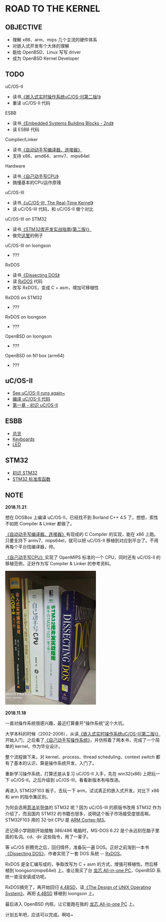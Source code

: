 # ROAD TO THE KERNEL


## OBJECTIVE

 * 理解 x86、arm、mips 几个主流的硬件体系
 * 对嵌入式开发有个大体的理解
 * 能给 OpenBSD、Linux 写写 driver
 * 成为 OpenBSD Kernel Developer


## TODO

uC/OS-II

* 读书[《嵌入式实时操作系统uC/OS-II(第二版)》][1]
* 重读 uC/OS-II 代码

ESBB

* 读书[《Embedded Systems Building Blocks - 2nd》][17]
* 读 ESBB 代码

Compiler/Linker

* 读书[《自动动手写编译器、连接器》][18]
* 支持 x86、amd64、armv7、mips64el

Hardware

* 读书[《自己动手写CPU》][19]
* 搞懂基本的CPU运作原理

uC/OS-III

* 读书[《uC/OS-III, The Real-Time Kernel》][12]
* 读 uC/OS-III 代码，和 uC/OS-II 做个对比

uC/OS-III on STM32

* 读书[《STM32库开发实战指南(第二版)》][3]
* 做完[这里][13]的例子

uC/OS-III on loongson

* ???

RxDOS

* 读书[《Dissecting DOS》][8]
* 读 [RxDOS][7] 代码
* 改写 RxDOS，变成 C + asm，增加可移植性

RxDOS on STM32

* ???

RxDOS on loongson

* ???

OpenBSD on loongson

* ???

OpenBSD on N1 box (arm64)

* ???


## uC/OS-II

 * [See uC/OS-II runs again~][14]
 * [编译 uC/OS-II 代码][15]
 * [第一章 - 初识 uC/OS-II][16]


## ESBB

 * [总览][24]
 * [Keyboards][20]
 * [LED][23]


## STM32

 * [初识 STM32][21]
 * [STM32 标准库函数][22]


## NOTE


**2018.11.21**

想在 DOSBox 上编译 uC/OS-II，已经找不到 Borland C++ 4.5 了。想想，索性不如把 Compiler & Linker 都做了。

[《自动动手写编译器、连接器》][18]有现成的 C Compiler 的实现，能在 x86 上跑。只要支持下 armv7、mips64el，就可以把 uC/OS-II 移植到对应到平台了。不用再每个平台找编译器，帅。

[《自己动手写CPU》][19]实现了 OpenMIPS 标准的一个 CPU，同时还有 uC/OS-II 的移植范例，正好作为写 Compiler & Linker 的参考资料。

![](road_to_the_kernel_image_01.png)


**2018.11.18**

一直对操作系统很感兴趣，最近打算重开"操作系统"这个大坑。

大学本科的时候（2002-2006），从读[《嵌入式实时操作系统uC/OS-II(第二版)》][1]开始入门，之后看了[《自己动手写操作系统》][2]，并仿照着了两本书，完成了一个简单的 kernel，作为毕业设计。

整个流程做下来，对 kernel、process、thread scheduling、context switch 都有了基本的认识，算是操作系统开发，入门了。

重新学习操作系统，打算还是从复习 uC/OS-II 入手，先在 win32(x86) 上把玩一下 uC/OS-II。之后升级到 uC/OS-III，看看新版本有啥改进。

再进入 STM32F103 板子，去玩一下 arm，试试真正的嵌入式开发。对比下 x86 和 arm 的指令集区别。

为何会选用[意法半导体][4]的 STM32 呢？因为 uC/OS-III 的原版书改用 STM32 作为介绍了，而且国内 STM32 的书籍也很多，说明这个板子市场接受度很高嘛。STM32F103 用的 32-bit CPU 是 [ARM Cortex-M3][6]。

还记得小学刚刚开始接触 386/486 电脑时，MS-DOS 6.22 是个永远刻在脑子里面的名词。cd、dir 这些指令，用了一辈子。

等 uC/OS 折腾完之后，回归情怀，准备玩一遍 DOS。正好之前淘到一本书[《Dissecting DOS》][8]，作者实现了一套 DOS 系统 -- [RxDOS][7]。

RxDOS 是全汇编写成的，争取改写为 C + asm 的方式，增强可移植性。然后移植到 loongson(mips64el) 上。谁让我买了台 [龙芯 All-in-one PC][9]，OpenBSD 系统一直没安装成功呢。

RxDOS搞完了，再开始回归 [4.4BSD][11]，读[《The Design of UNIX Operating System》][10]。再把 [4.4BSD][11] 移植到 loongson 上。

最后进入 OpenBSD 内核，让它能跑在我的 [龙芯 All-in-one PC][9] 上。

计划五年吧，应该可以完成。啊哈~


[1]:https://book.douban.com/subject/1229913/
[2]:https://book.douban.com/subject/1422377/
[3]:https://book.douban.com/subject/27076457/
[4]:https://www.stmcu.com.cn/
[5]:https://stm32.tmall.com/
[6]:https://developer.arm.com/products/processors/cortex-m/cortex-m3
[7]:http://rxdos.sourceforge.net/
[8]:https://book.douban.com/subject/4004552/
[9]:https://github.com/kasicass/blog/blob/master/openbsd/2018_10_23_openbsd_6.4_on_lynloong.md
[10]:https://book.douban.com/subject/1768601/
[11]:https://github.com/sergev/4.4BSD-Lite2
[12]:https://book.douban.com/subject/3996146/
[13]:https://github.com/BearZPY/STM32-uCOSIII
[14]:https://github.com/kasicass/blog/blob/master/embeded-ucos/2018_11_18_see_ucos2_runs.md
[15]:https://github.com/kasicass/blog/blob/master/embeded-ucos/2018_11_18_compile_ucos2.md
[16]:https://github.com/kasicass/blog/blob/master/embeded-ucos/2018_11_19_ucos2_examples.md
[17]:https://book.douban.com/subject/1840113/
[18]:https://book.douban.com/subject/26339438/
[19]:https://book.douban.com/subject/25960657/
[20]:https://github.com/kasicass/blog/blob/master/embeded-ucos/2018_11_23_esbb_keyboards.md
[21]:https://github.com/kasicass/blog/blob/master/embeded-stm32/2018_11_25_hello_stm32.md
[22]:https://github.com/kasicass/blog/blob/master/embeded-stm32/2018_11_26_stm32_standard_api.md
[23]:https://github.com/kasicass/blog/blob/master/embeded-ucos/2018_11_25_esbb_led.md
[24]:https://github.com/kasicass/blog/blob/master/embeded-ucos/2018_11_20_esbb_starts.md
